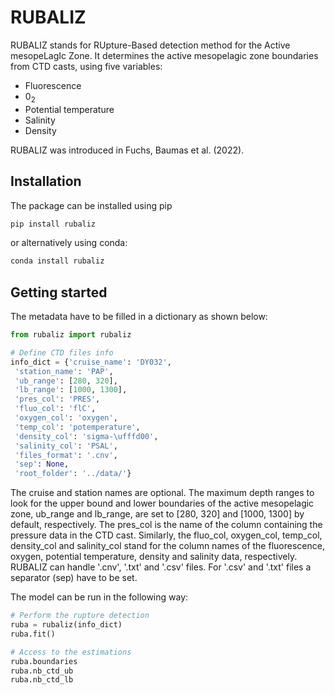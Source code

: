 # RUBALIZ

RUBALIZ stands for RUpture-Based detection method for the Active mesopeLagIc Zone.
It determines the active mesopelagic zone boundaries from CTD casts, using five variables:
- Fluorescence
- 0<sub>2</sub>
- Potential temperature
- Salinity
- Density

RUBALIZ was introduced in Fuchs, Baumas et al. (2022).

## Installation
The package can be installed using pip
```python
pip install rubaliz
```

or alternatively using conda:
```python
conda install rubaliz
```

## Getting started
The metadata have to be filled in a dictionary as shown below:

```python
from rubaliz import rubaliz

# Define CTD files info
info_dict = {'cruise_name': 'DY032',
 'station_name': 'PAP',
 'ub_range': [280, 320],
 'lb_range': [1000, 1300],
 'pres_col': 'PRES',
 'fluo_col': 'flC',
 'oxygen_col': 'oxygen',
 'temp_col': 'potemperature',
 'density_col': 'sigma-\ufffd00',
 'salinity_col': 'PSAL',             
 'files_format': '.cnv',
 'sep': None,
 'root_folder': '../data/'}
```

The cruise and station names are optional.
The maximum depth ranges to look for the upper bound and lower boundaries of the active mesopelagic zone, ub_range and lb_range, are set to [280, 320] and [1000, 1300] by default, respectively.
The pres_col is the name of the column containing the pressure data in the CTD cast.
Similarly, the fluo_col, oxygen_col, temp_col, density_col and salinity_col stand for the column names of the fluorescence, oxygen, potential temperature, density and salinity data, respectively.
RUBALIZ can handle '.cnv', '.txt' and '.csv' files. For '.csv' and '.txt' files a separator (sep) have to be set.

The model can be run in the following way:
```python
# Perform the rupture detection
ruba = rubaliz(info_dict)
ruba.fit()

# Access to the estimations
ruba.boundaries
ruba.nb_ctd_ub
ruba.nb_ctd_lb
```
